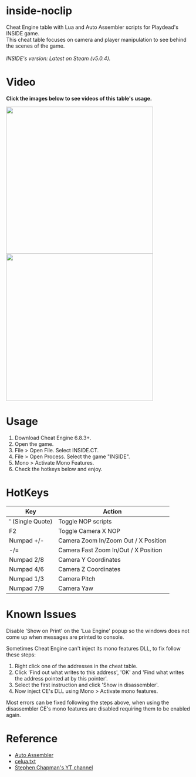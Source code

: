 # inside-noclip
Cheat Engine table with Lua and Auto Assembler scripts for Playdead's INSIDE game.<br>
This cheat table focuses on camera and player manipulation to see behind the scenes of the game.<br>
<br>
*INSIDE's version: Latest on Steam (v5.0.4).*

# Video
**Click the images below to see videos of this table's usage.**

<div>
  <a href="https://www.youtube.com/watch?v=H-PdmGz8rus"><img src="https://i.imgur.com/ossgqoh.png" width="400"></a>
  <a href="https://www.youtube.com/watch?v=OFXjVSPWfdU"><img src="https://i.imgur.com/PrTCV1j.png" width="400"></a>
</div>

# Usage
1. Download Cheat Engine 6.8.3+.
2. Open the game.
3. File > Open File. Select INSIDE.CT.
4. File > Open Process. Select the game "INSIDE".
5. Mono > Activate Mono Features.
6. Check the hotkeys below and enjoy.

# HotKeys
| Key              | Action                               |
| ---------------- | ------------------------------------ |
| ' (Single Quote) | Toggle NOP scripts                   |
| F2               | Toggle Camera X NOP                  |
| Numpad +/-       | Camera Zoom In/Zoom Out / X Position |
| -/=              | Camera Fast Zoom In/Out / X Position |
| Numpad 2/8       | Camera Y Coordinates                 |
| Numpad 4/6       | Camera Z Coordinates                 |
| Numpad 1/3       | Camera Pitch                         |
| Numpad 7/9       | Camera Yaw                           |

# Known Issues
Disable 'Show on Print' on the 'Lua Engine' popup so the windows does not come up when messages are printed to console.

Sometimes Cheat Engine can't inject its mono features DLL, to fix follow these steps:
1. Right click one of the addresses in the cheat table.
2. Click 'Find out what writes to this address', 'OK' and 'Find what writes the address pointed at by this pointer'.
3. Select the first instruction and click 'Show in disassembler'.
4. Now inject CE's DLL using Mono > Activate mono features.

Most errors can be fixed following the steps above, when using the disassembler CE's mono features are disabled requiring them to be enabled again.

# Reference
- [Auto Assembler](https://wiki.cheatengine.org/index.php?title=Cheat_Engine:Auto_Assembler)
- [celua.txt](https://github.com/cheat-engine/cheat-engine/blob/master/Cheat%20Engine/bin/celua.txt)
- [Stephen Chapman's YT channel](https://www.youtube.com/watch?v=eEg3q2qocwQ)
